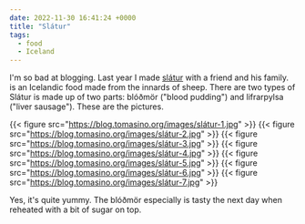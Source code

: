 ```yaml
---
date: 2022-11-30 16:41:24 +0000
title: "Slátur"
tags:
  - food
  - Iceland
---
```


I'm so bad at blogging. Last year I made [slátur](https://en.wikipedia.org/wiki/Sl%C3%A1tur) with a friend and his family. is an Icelandic food made from the innards of sheep. There are two types of
Slátur is made up of two parts: blóðmör ("blood pudding") and lifrarpylsa ("liver sausage").
These are the pictures.

{{< figure src="https://blog.tomasino.org/images/slátur-1.jpg" >}}
{{< figure src="https://blog.tomasino.org/images/slátur-2.jpg" >}}
{{< figure src="https://blog.tomasino.org/images/slátur-3.jpg" >}}
{{< figure src="https://blog.tomasino.org/images/slátur-4.jpg" >}}
{{< figure src="https://blog.tomasino.org/images/slátur-5.jpg" >}}
{{< figure src="https://blog.tomasino.org/images/slátur-6.jpg" >}}
{{< figure src="https://blog.tomasino.org/images/slátur-7.jpg" >}}

Yes, it's quite yummy. The blóðmör especially is tasty the next day when reheated with a bit of sugar on top.

<!--  vim: set shiftwidth=4 tabstop=4 expandtab: -->

